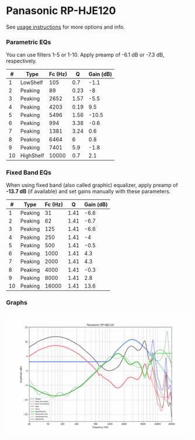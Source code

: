 # Panasonic RP-HJE120
See [usage instructions](https://github.com/jaakkopasanen/AutoEq#usage) for more options and info.

### Parametric EQs
You can use filters 1-5 or 1-10. Apply preamp of -6.1 dB or -7.3 dB, respectively.

|   # | Type      |   Fc (Hz) |    Q |   Gain (dB) |
|-----|-----------|-----------|------|-------------|
|   1 | LowShelf  |       105 | 0.7  |        -1.1 |
|   2 | Peaking   |        89 | 0.23 |        -8   |
|   3 | Peaking   |      2652 | 1.57 |        -5.5 |
|   4 | Peaking   |      4203 | 0.19 |         9.5 |
|   5 | Peaking   |      5496 | 1.56 |       -10.5 |
|   6 | Peaking   |       994 | 3.38 |        -0.6 |
|   7 | Peaking   |      1381 | 3.24 |         0.6 |
|   8 | Peaking   |      6464 | 6    |         0.8 |
|   9 | Peaking   |      7401 | 5.9  |        -1.8 |
|  10 | HighShelf |     10000 | 0.7  |         2.1 |

### Fixed Band EQs
When using fixed band (also called graphic) equalizer, apply preamp of **-13.7 dB** (if available) and set gains manually with these parameters.

|   # | Type    |   Fc (Hz) |    Q |   Gain (dB) |
|-----|---------|-----------|------|-------------|
|   1 | Peaking |        31 | 1.41 |        -6.6 |
|   2 | Peaking |        62 | 1.41 |        -6.7 |
|   3 | Peaking |       125 | 1.41 |        -6.6 |
|   4 | Peaking |       250 | 1.41 |        -4   |
|   5 | Peaking |       500 | 1.41 |        -0.5 |
|   6 | Peaking |      1000 | 1.41 |         4.3 |
|   7 | Peaking |      2000 | 1.41 |         4.3 |
|   8 | Peaking |      4000 | 1.41 |        -0.3 |
|   9 | Peaking |      8000 | 1.41 |         2.8 |
|  10 | Peaking |     16000 | 1.41 |        13.6 |

### Graphs
![](./Panasonic%20RP-HJE120.png)
